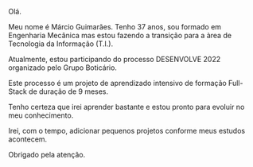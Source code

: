 Olá.

Meu nome é Márcio Guimarães. Tenho 37 anos, sou formado em Engenharia Mecânica mas estou fazendo a transição para a àrea de Tecnologia da Informação (T.I.).

Atualmente, estou participando do processo DESENVOLVE 2022 organizado pelo Grupo Boticário.

Este processo é um projeto de aprendizado intensivo de formação Full-Stack de duração de 9 meses.

Tenho certeza que irei aprender bastante e estou pronto para evoluir no meu conhecimento.

Irei, com o tempo, adicionar pequenos projetos conforme meus estudos acontecem.

Obrigado pela atenção.



